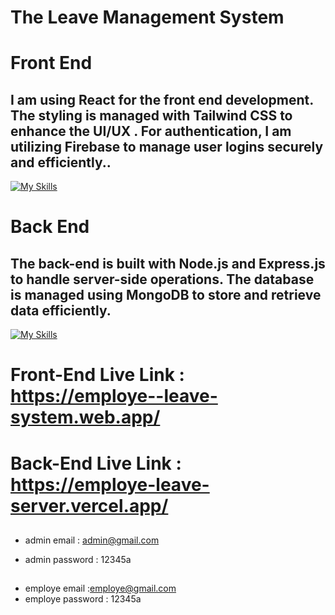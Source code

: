 # The Leave Management System

# Front End

## I am using React for the front end development. The styling is managed with Tailwind CSS to enhance the UI/UX . For authentication, I am utilizing Firebase to manage user logins securely and efficiently..

[![My Skills](https://skillicons.dev/icons?i=react,js,html,tailwind,css,firebase)](https://skillicons.dev)

##

##

# Back End

## The back-end is built with Node.js and Express.js to handle server-side operations. The database is managed using MongoDB to store and retrieve data efficiently.

[![My Skills](https://skillicons.dev/icons?i=nodejs,express,mongodb)](https://skillicons.dev)

##

##

# Front-End Live Link : https://employe--leave-system.web.app/

# Back-End Live Link : https://employe-leave-server.vercel.app/

##

##

- admin email : admin@gmail.com

- admin password : 12345a

##

##

- employe email :employe@gmail.com
- employe password : 12345a